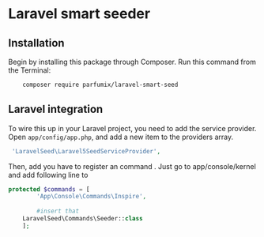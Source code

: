 # Laravel smart seeder

## Installation

Begin by installing this package through Composer. Run this command from the Terminal:

```bash
    composer require parfumix/laravel-smart-seed
```

## Laravel integration

To wire this up in your Laravel project, you need to add the service provider. Open `app/config/app.php`, and add a new item to the providers array.

```php
 'LaravelSeed\Laravel5SeedServiceProvider',
```

Then, add you have to register an command . Just go to app/console/kernel and add following line to

```php
protected $commands = [
		'App\Console\Commands\Inspire',
		
		#insert that
    LaravelSeed\Commands\Seeder::class
	];
```
